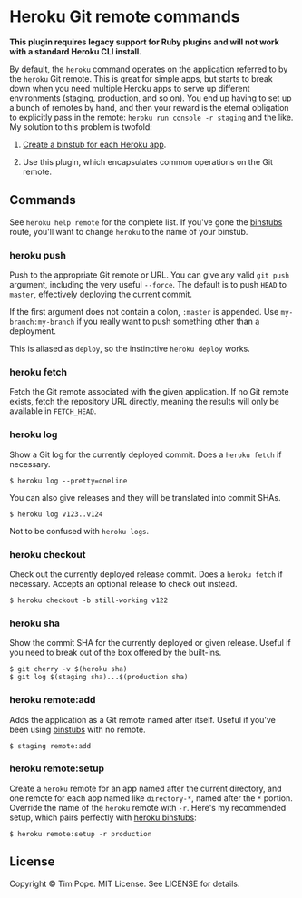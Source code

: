 # Heroku Git remote commands

**This plugin requires legacy support for Ruby plugins and will not work with
a standard Heroku CLI install.**

By default, the `heroku` command operates on the application referred to by
the `heroku` Git remote.  This is great for simple apps, but starts to break
down when you need multiple Heroku apps to serve up different environments
(staging, production, and so on).  You end up having to set up a bunch of
remotes by hand, and then your reward is the eternal obligation to explicitly
pass in the remote: `heroku run console -r staging` and the like.  My solution
to this problem is twofold:

1.  [Create a binstub for each Heroku app][binstubs].

2.  Use this plugin, which encapsulates common operations on the Git remote.

## Commands

See `heroku help remote` for the complete list.  If you've gone the
[binstubs][] route, you'll want to change `heroku` to the name of your
binstub.

### heroku push

Push to the appropriate Git remote or URL.  You can give any valid `git push`
argument, including the very useful `--force`.  The default is to push
`HEAD` to `master`, effectively deploying the current commit.

If the first argument does not contain a colon, `:master` is appended.  Use
`my-branch:my-branch` if you really want to push something other than a
deployment.

This is aliased as `deploy`, so the instinctive `heroku deploy` works.

### heroku fetch

Fetch the Git remote associated with the given application.  If no Git remote
exists, fetch the repository URL directly, meaning the results will only be
available in `FETCH_HEAD`.

### heroku log

Show a Git log for the currently deployed commit.  Does a `heroku fetch` if
necessary.

    $ heroku log --pretty=oneline

You can also give releases and they will be translated into commit SHAs.

    $ heroku log v123..v124

Not to be confused with `heroku logs`.

### heroku checkout

Check out the currently deployed release commit.  Does a `heroku fetch` if
necessary.  Accepts an optional release to check out instead.

    $ heroku checkout -b still-working v122

### heroku sha

Show the commit SHA for the currently deployed or given release.  Useful if
you need to break out of the box offered by the built-ins.

    $ git cherry -v $(heroku sha)
    $ git log $(staging sha)...$(production sha)

### heroku remote:add

Adds the application as a Git remote named after itself.  Useful if you've
been using [binstubs][] with no remote.

    $ staging remote:add

### heroku remote:setup

Create a `heroku` remote for an app named after the current directory, and one
remote for each app named like `directory-*`, named after the `*` portion.
Override the name of the `heroku` remote with `-r`.  Here's my recommended
setup, which pairs perfectly with [heroku binstubs][binstubs]:

    $ heroku remote:setup -r production

[binstubs]: https://github.com/tpope/heroku-binstubs

## License

Copyright © Tim Pope.  MIT License.  See LICENSE for details.
